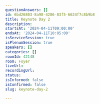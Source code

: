 ```yaml
---
questionAnswers: []
id: 6bd26803-8a98-4286-83f5-6624f7c8b9b8
title: Keynote Day 2
description: 
startsAt: '2024-04-11T09:00:00'
endsAt: '2024-04-11T10:05:00'
isServiceSession: true
isPlenumSession: true
speakers: []
categories: []
roomId: 42148
room: Foyer
liveUrl: 
recordingUrl: 
status: 
isInformed: false
isConfirmed: false
slug: keynote-day-2

---
```

